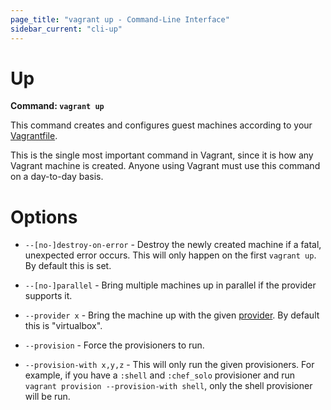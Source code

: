 ```yaml
---
page_title: "vagrant up - Command-Line Interface"
sidebar_current: "cli-up"
---
```


# Up

**Command: `vagrant up`**

This command creates and configures guest machines according to your
[Vagrantfile](/v2/vagrantfile/index.html).

This is the single most important command in Vagrant, since it is how
any Vagrant machine is created. Anyone using Vagrant must use this command
on a day-to-day basis.

# Options

* `--[no-]destroy-on-error` - Destroy the newly created machine if a fatal,
  unexpected error occurs. This will only happen on the first `vagrant up`.
  By default this is set.

* `--[no-]parallel` - Bring multiple machines up in parallel if the provider
  supports it.

* `--provider x` - Bring the machine up with the given
  [provider](/v2/providers/index.html). By default this is "virtualbox".

* `--provision` - Force the provisioners to run.

* `--provision-with x,y,z` - This will only run the given provisioners. For
  example, if you have a `:shell` and `:chef_solo` provisioner and run
  `vagrant provision --provision-with shell`, only the shell provisioner will
  be run.

